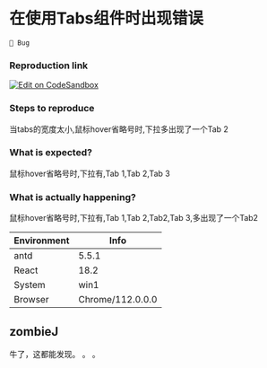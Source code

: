 # 在使用Tabs组件时出现错误

`🐛 Bug`

### Reproduction link

[![Edit on CodeSandbox](https://codesandbox.io/static/img/play-codesandbox.svg)](https://codesandbox.io/s/antd-reproduction-template-forked-y4cifi?file=/index.js)

### Steps to reproduce

当tabs的宽度太小,鼠标hover省略号时,下拉多出现了一个Tab 2

### What is expected?

鼠标hover省略号时,下拉有,Tab 1,Tab 2,Tab 3

### What is actually happening?

鼠标hover省略号时,下拉有,Tab 1,Tab 2,Tab2,Tab 3,多出现了一个Tab2

| Environment | Info             |
| ----------- | ---------------- |
| antd        | 5.5.1            |
| React       | 18.2             |
| System      | win1             |
| Browser     | Chrome/112.0.0.0 |

<!-- generated by ant-design-issue-helper. DO NOT REMOVE -->

## zombieJ

牛了，这都能发现。 。 。
